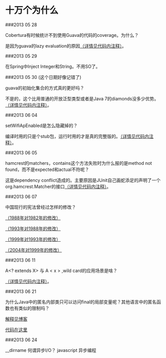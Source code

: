 十万个为什么
==========================

###2013 05 28

Cobertura有时候统计不到使用Guava的代码的coverage。为什么？

是因为guava的lazy evaluation的原因[（详情见代码内注释）](https://github.com/cuipengfei/DailyStackOverflowQuestion/blob/master/20130528%20Cobertura%20Guava/src/main/java/UseGuavaHere.java)。

###2013 05 29

在Spring中Inject Integer和String。不用SO了。

###2013 05 30 (这个日期好像记错了)

guava的初始化集合的方式真的更好吗？

不是的，这个比用普通的开放泛型类型或者是Java 7的diamonds没多少优势。[（详情见代码内注释）](https://github.com/cuipengfei/DailyStackOverflowQuestion/blob/master/20130530%20GuavaListInit/src/main/java/IsGuavaListInitBetter.java)。

###2013 06 04

setWifiApEnabled是怎么隐藏掉的？

编译时用的只是个stub包，运行时用的才是真的完整版的。[（详情见代码内注释）](https://github.com/cuipengfei/DailyStackOverflowQuestion/blob/master/20130604%20AndroidHiddenAPI/MyApplicationProject/MyApplication/src/main/java/TryToHideSomeAPI.java)。

###2013 06 05

hamcrest的matchers，contains这个方法失败时为什么报的是method not found，而不是expected和actual不符呢？

这是dependency conflict造成的。主要原因是JUnit自己画蛇添足的声明了一个org.hamcrest.Matcher的接口[（详情见代码内注释）](https://github.com/cuipengfei/DailyStackOverflowQuestion/blob/master/20130605%20HamcrestContainsMismatch/src/test/java/HamcrestContainsTest.java)。

###2013 06 07

中国现行的宪法曾经过怎样的修改？

[（1988年对1982年的修改）](https://github.com/cuipengfei/One-hundred-thousand-why/commit/553f44001cbe63bf72c5781d76c30c896c26dc60#20130528%20Cobertura%20Guava/src/main/resources/Constitution.txt)

[（1993年对1988年的修改）](https://github.com/cuipengfei/One-hundred-thousand-why/commit/11f5b300fb70d603bda05569c014eba44f249c95#20130528%20Cobertura%20Guava/src/main/resources/Constitution.txt)

[（1999年对1993年的修改）](https://github.com/cuipengfei/One-hundred-thousand-why/commit/6f4de4fba9bd3cf1368d616a8813a55cbe5e8d90#20130528%20Cobertura%20Guava/src/main/resources/Constitution.txt)

[（2004年对1999年的修改）](https://github.com/cuipengfei/One-hundred-thousand-why/commit/d681cc65bea99ec702c7cbcf150b783ac743cfc2#20130528%20Cobertura%20Guava/src/main/resources/Constitution.txt)

###2013 06 11

A<? extends X> 与 A < x > ,wild card的应用场景是啥？

[（详情见代码内注释）](https://github.com/cuipengfei/One-hundred-thousand-why/blob/master/20130611JavaGenericsWildCard/src/TryWildCard.java)。

###2013 06 21

为什么Java中的匿名内部类只可以访问final的局部变量呢？其他语言中的匿名函数也有类似的限制吗？

[解释见博客](http://cuipengfei.me/blog/2013/06/22/why-does-it-have-to-be-final/)

[代码在这里](https://github.com/cuipengfei/One-hundred-thousand-why/tree/master/20130621WhyDoesItHaveToBeFinal)

###2013 06 24

__dirname
何谓异步I/O？
javascript 异步编程